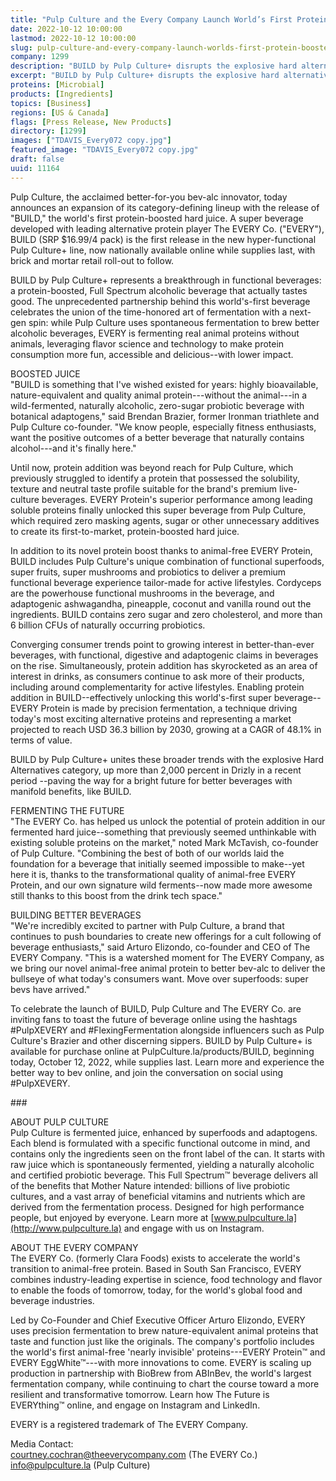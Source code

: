 ```yaml
---
title: "Pulp Culture and the Every Company Launch World’s First Protein-Boosted Hard Juice"
date: 2022-10-12 10:00:00
lastmod: 2022-10-12 10:00:00
slug: pulp-culture-and-every-company-launch-worlds-first-protein-boosted-hard-juice
company: 1299
description: "BUILD by Pulp Culture+ disrupts the explosive hard alternatives category, growing 2,000%+,  while delivering unprecedented Full Spectrum functionality from adaptogens, probiotics and–in a first for alcoholic beverages– animal-free EVERY Protein●Partners who share a foundation in fermentation are joining together to create a first-of-its-kind, delicious and highly functional beverage fit for the modern consumer●Pulp Culture+ makes global debut today, now available for purchase nationwide on the Pulp Culture website and downtown LA taproom, with brick and mortar retail rollout to follow"
excerpt: "BUILD by Pulp Culture+ disrupts the explosive hard alternatives category, growing 2,000%+,  while delivering unprecedented Full Spectrum functionality from adaptogens, probiotics and–in a first for alcoholic beverages– animal-free EVERY Protein●Partners who share a foundation in fermentation are joining together to create a first-of-its-kind, delicious and highly functional beverage fit for the modern consumer●Pulp Culture+ makes global debut today, now available for purchase nationwide on the Pulp Culture website and downtown LA taproom, with brick and mortar retail rollout to follow"
proteins: [Microbial]
products: [Ingredients]
topics: [Business]
regions: [US & Canada]
flags: [Press Release, New Products]
directory: [1299]
images: ["TDAVIS_Every072 copy.jpg"]
featured_image: "TDAVIS_Every072 copy.jpg"
draft: false
uuid: 11164
---
```

Pulp Culture, the acclaimed better-for-you bev-alc innovator, today
announces an expansion of its category-defining lineup with the release
of "BUILD," the world's first protein-boosted hard juice. A super
beverage developed with leading alternative protein player The EVERY Co.
("EVERY"), BUILD (SRP \$16.99/4 pack) is the first release in the new
hyper-functional Pulp Culture+ line, now nationally available online
while supplies last, with brick and mortar retail roll-out to follow.

BUILD by Pulp Culture+ represents a breakthrough in functional
beverages: a protein-boosted, Full Spectrum alcoholic beverage that
actually tastes good. The unprecedented partnership behind this
world's-first beverage celebrates the union of the time-honored art of
fermentation with a next-gen spin: while Pulp Culture uses spontaneous
fermentation to brew better alcoholic beverages, EVERY is fermenting
real animal proteins without animals, leveraging flavor science and
technology to make protein consumption more fun, accessible and
delicious--with lower impact.

BOOSTED JUICE\
"BUILD is something that I\'ve wished existed for years: highly
bioavailable, nature-equivalent and quality animal protein---without the
animal---in a wild-fermented, naturally alcoholic, zero-sugar probiotic
beverage with botanical adaptogens," said Brendan Brazier, former
Ironman triathlete and Pulp Culture co-founder. "We know people,
especially fitness enthusiasts, want the positive outcomes of a better
beverage that naturally contains alcohol---and it's finally here."

Until now, protein addition was beyond reach for Pulp Culture, which
previously struggled to identify a protein that possessed the
solubility, texture and neutral taste profile suitable for the brand's
premium live-culture beverages. EVERY Protein's superior performance
among leading soluble proteins finally unlocked this super beverage from
Pulp Culture, which required zero masking agents, sugar or other
unnecessary additives to create its first-to-market, protein-boosted
hard juice.

In addition to its novel protein boost thanks to animal-free EVERY
Protein, BUILD includes Pulp Culture's unique combination of functional
superfoods, super fruits, super mushrooms and probiotics to deliver a
premium functional beverage experience tailor-made for active
lifestyles. Cordyceps are the powerhouse functional mushrooms in the
beverage, and adaptogenic ashwagandha, pineapple, coconut and vanilla
round out the ingredients. BUILD contains zero sugar and zero
cholesterol, and more than 6 billion CFUs of naturally occurring
probiotics.

Converging consumer trends point to growing interest in better-than-ever
beverages, with functional, digestive and adaptogenic claims in
beverages on the rise. Simultaneously, protein addition has skyrocketed
as an area of interest in drinks, as consumers continue to ask more of
their products, including around complementarity for active lifestyles.
Enabling protein addition in BUILD--effectively unlocking this
world's-first super beverage--EVERY Protein is made by precision
fermentation, a technique driving today's most exciting alternative
proteins and representing a market projected to reach USD 36.3 billion
by 2030, growing at a CAGR of 48.1% in terms of value.

BUILD by Pulp Culture+ unites these broader trends with the explosive
Hard Alternatives category, up more than 2,000 percent in Drizly in a
recent period --paving the way for a bright future for better beverages
with manifold benefits, like BUILD.

FERMENTING THE FUTURE\
"The EVERY Co. has helped us unlock the potential of protein addition in
our fermented hard juice--something that previously seemed unthinkable
with existing soluble proteins on the market," noted Mark McTavish,
co-founder of Pulp Culture. "Combining the best of both of our worlds
laid the foundation for a beverage that initially seemed impossible to
make--yet here it is, thanks to the transformational quality of
animal-free EVERY Protein, and our own signature wild ferments--now made
more awesome still thanks to this boost from the drink tech space."

BUILDING BETTER BEVERAGES\
"We're incredibly excited to partner with Pulp Culture, a brand that
continues to push boundaries to create new offerings for a cult
following of beverage enthusiasts," said Arturo Elizondo, co-founder and
CEO of The EVERY Company. "This is a watershed moment for The EVERY
Company, as we bring our novel animal-free animal protein to better
bev-alc to deliver the bullseye of what today's consumers want. Move
over superfoods: super bevs have arrived."

To celebrate the launch of BUILD, Pulp Culture and The EVERY Co. are
inviting fans to toast the future of beverage online using the hashtags
#PulpXEVERY and #FlexingFermentation alongside influencers such as Pulp
Culture's Brazier and other discerning sippers. BUILD by Pulp Culture+
is available for purchase online at PulpCulture.la/products/BUILD,
beginning today, October 12, 2022, while supplies last. Learn more and
experience the better way to bev online, and join the conversation on
social using #PulpXEVERY.

\###

ABOUT PULP CULTURE\
Pulp Culture is fermented juice, enhanced by superfoods and adaptogens.
Each blend is formulated with a specific functional outcome in mind, and
contains only the ingredients seen on the front label of the can. It
starts with raw juice which is spontaneously fermented, yielding a
naturally alcoholic and certified probiotic beverage. This Full
Spectrum™ beverage delivers all of the benefits that Mother Nature
intended: billions of live probiotic cultures, and a vast array of
beneficial vitamins and nutrients which are derived from the
fermentation process. Designed for high performance people, but enjoyed
by everyone. Learn more at
[www.pulpculture.la](http://www.pulpculture.la) and engage with us on
Instagram.

ABOUT THE EVERY COMPANY\
The EVERY Co. (formerly Clara Foods) exists to accelerate the world's
transition to animal-free protein. Based in South San Francisco, EVERY
combines industry-leading expertise in science, food technology and
flavor to enable the foods of tomorrow, today, for the world's global
food and beverage industries.

Led by Co-Founder and Chief Executive Officer Arturo Elizondo, EVERY
uses precision fermentation to brew nature-equivalent animal proteins
that taste and function just like the originals. The company's portfolio
includes the world's first animal-free 'nearly invisible'
proteins---EVERY Protein™ and EVERY EggWhite™---with more innovations to
come. EVERY is scaling up production in partnership with BioBrew from
ABInBev, the world's largest fermentation company, while continuing to
chart the course toward a more resilient and transformative tomorrow.
Learn how The Future is EVERYthing™ online, and engage on Instagram and
LinkedIn.

EVERY is a registered trademark of The EVERY Company.

Media Contact:\
<courtney.cochran@theeverycompany.com> (The EVERY Co.)\
<info@pulpculture.la> (Pulp Culture)
